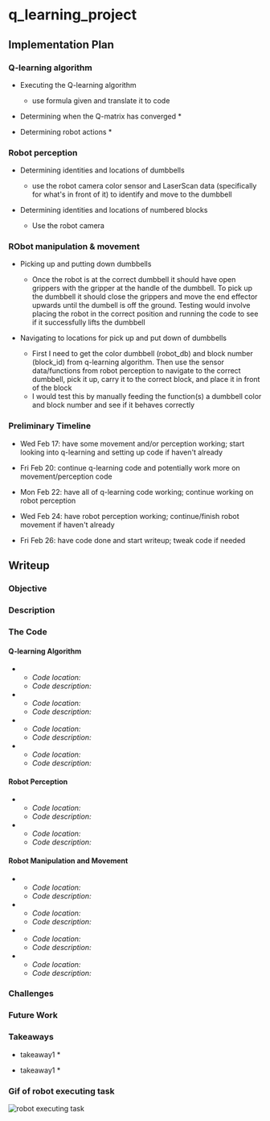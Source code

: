 # q_learning_project

## Implementation Plan

### Q-learning algorithm

* Executing the Q-learning algorithm
  * use formula given and translate it to code

* Determining when the Q-matrix has converged
  * 

* Determining robot actions
  *

### Robot perception

* Determining identities and locations of dumbbells
  * use the robot camera color sensor and LaserScan data (specifically for what's in front of it) to identify and move to the dumbbell

* Determining identities and locations of numbered blocks
  * Use the robot camera


### RObot manipulation & movement

* Picking up and putting down dumbbells
  * Once the robot is at the correct dumbbell it should have open grippers with the gripper at the handle of the dumbbell. To pick up the dumbbell it should close the grippers and move the end effector upwards until the dumbell is off the ground. Testing would involve placing the robot in the correct position and running the code to see if it successfully lifts the dumbbell

* Navigating to locations for pick up and put down of dumbbells
  * First I need to get the color dumbbell (robot_db) and block number (block_id) from q-learning algorithm. Then use the sensor data/functions from robot perception to navigate to the correct dumbbell, pick it up, carry it to the correct block, and place it in front of the block
  * I would test this by manually feeding the function(s) a dumbbell color and block number and see if it behaves correctly

### Preliminary Timeline

* Wed Feb 17: have some movement and/or perception working; start looking into q-learning and setting up code if haven't already

* Fri Feb 20: continue q-learning code and potentially work more on movement/perception code

* Mon Feb 22: have all of q-learning code working; continue working on robot perception

* Wed Feb 24: have robot perception working; continue/finish robot movement if haven't already

* Fri Feb 26: have code done and start writeup; tweak code if needed



## Writeup

### Objective

### Description

### The Code

#### Q-learning Algorithm

* 
  * _Code location:_  
  * _Code description:_  

* 
  * _Code location:_  
  * _Code description:_  

* 
  * _Code location:_  
  * _Code description:_  

* 
  * _Code location:_  
  * _Code description:_  

#### Robot Perception

* 
  * _Code location:_  
  * _Code description:_  

* 
  * _Code location:_  
  * _Code description:_  


#### Robot Manipulation and Movement

* 
  * _Code location:_  
  * _Code description:_  

* 
  * _Code location:_  
  * _Code description:_  

* 
  * _Code location:_  
  * _Code description:_  

* 
  * _Code location:_  
  * _Code description:_  

### Challenges

### Future Work

### Takeaways

* takeaway1
  * 

* takeaway1
  * 

### Gif of robot executing task

![robot executing task](robot_executing_task.gif)

